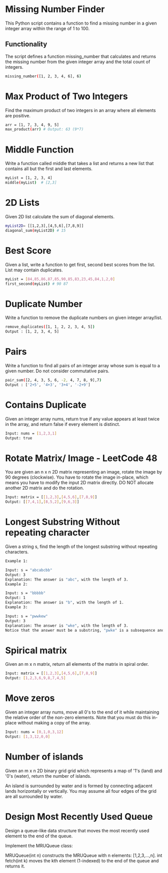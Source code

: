 # Missing Number Finder

This Python script contains a function to find a missing number in a given integer array within the range of 1 to 100.

## Functionality

The script defines a function missing_number that calculates and returns the missing number from the given integer array and the total count of integers.

```sh
missing_number([1, 2, 3, 4, 6], 6)
```

# Max Product of Two Integers

Find the maximum product of two integers in an array where all elements are positive.

```sh
arr = [1, 7, 3, 4, 9, 5] 
max_product(arr) # Output: 63 (9*7)
```

# Middle Function

Write a function called middle that takes a list and returns a new list that contains all but the first and last elements.

```sh
myList = [1, 2, 3, 4]
middle(myList)  # [2,3]
```

# 2D Lists

Given 2D list calculate the sum of diagonal elements.

```sh
myList2D= [[1,2,3],[4,5,6],[7,8,9]] 
diagonal_sum(myList2D) # 15
```

# Best Score

Given a list, write a function to get first, second best scores from the list.
List may contain duplicates.

```sh
myList = [84,85,86,87,85,90,85,83,23,45,84,1,2,0]
first_second(myList) # 90 87
```

# Duplicate Number

Write a function to remove the duplicate numbers on given integer array/list.

```sh
remove_duplicates([1, 1, 2, 2, 3, 4, 5])
Output : [1, 2, 3, 4, 5]
```

# Pairs

Write a function to find all pairs of an integer array whose sum is equal to a given number. Do not consider commutative pairs.

```sh
pair_sum([2, 4, 3, 5, 6, -2, 4, 7, 8, 9],7)
Output : ['2+5', '4+3', '3+4', '-2+9']
```

# Contains Duplicate

Given an integer array nums, return true if any value appears at least twice in the array, and return false if every element is distinct.

```sh
Input: nums = [1,2,3,1]
Output: true
```

# Rotate Matrix/ Image - LeetCode 48

You are given an n x n 2D matrix representing an image, rotate the image by 90 degrees (clockwise).
You have to rotate the image in-place, which means you have to modify the input 2D matrix directly.
DO NOT allocate another 2D matrix and do the rotation.

```sh
Input: matrix = [[1,2,3],[4,5,6],[7,8,9]]
Output: [[7,4,1],[8,5,2],[9,6,3]]
```

# Longest Substring Without repeating character

Given a string s, find the length of the longest substring without repeating characters.

 
```sh
Example 1:

Input: s = "abcabcbb"
Output: 3
Explanation: The answer is "abc", with the length of 3.
Example 2:

Input: s = "bbbbb"
Output: 1
Explanation: The answer is "b", with the length of 1.
Example 3:

Input: s = "pwwkew"
Output: 3
Explanation: The answer is "wke", with the length of 3.
Notice that the answer must be a substring, "pwke" is a subsequence and not a substring.
```

# Spirical matrix

Given an m x n matrix, return all elements of the matrix in spiral order.

```sh
Input: matrix = [[1,2,3],[4,5,6],[7,8,9]]
Output: [1,2,3,6,9,8,7,4,5]
```

# Move zeros

Given an integer array nums, move all 0's to the end of it while maintaining the relative order of the non-zero elements.
Note that you must do this in-place without making a copy of the array.

```sh
Input: nums = [0,1,0,3,12]
Output: [1,3,12,0,0]
```

# Number of islands

Given an m x n 2D binary grid grid which represents a map of '1's (land) and '0's (water), return the number of islands.

An island is surrounded by water and is formed by connecting adjacent lands horizontally or vertically. You may assume all four edges of the grid are all surrounded by water.

# Design Most Recently Used Queue

Design a queue-like data structure that moves the most recently used element to the end of the queue.

Implement the MRUQueue class:

MRUQueue(int n) constructs the MRUQueue with n elements: [1,2,3,...,n].
int fetch(int k) moves the kth element (1-indexed) to the end of the queue and returns it.
